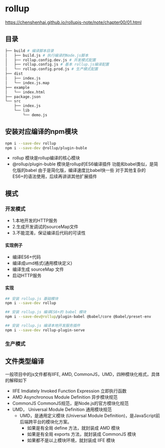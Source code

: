 # rollup
https://chenshenhai.github.io/rollupjs-note/note/chapter00/01.html

## 目录
```bash
├── build # 编译脚本目录
│   ├── build.js # 执行编译的Node.js脚本
│   ├── rollup.config.dev.js # 开发模式配置
│   ├── rollup.config.js # 基本 rollup.js编译配置
│   └── rollup.config.prod.js # 生产模式配置
├── dist
│   ├── index.js
│   └── index.js.map
├── example
│   └── index.html
├── package.json
└── src
    ├── index.js
    └── lib
        └── demo.js
```

## 安装对应编译的npm模块
```bash
npm i --save-dev rollup 
npm i --save-dev @rollup/plugin-buble
```
- rollup 模块是rollup编译的核心模块
- @rollup/plugin-buble 模块是rollup的ES6编译插件
功能和babel类似，是简化版的babel
由于是简化版，编译速度比babel快一些
对于其他复杂的ES6+的语法使用，后续再讲讲其他扩展插件


## 模式
### 开发模式
- 1.本地开发的HTTP服务
- 2.生成开发调试的sourceMap文件
- 3.不能混淆，保证编译后代码的可读性

#### 实现例子
- 编译ES6+代码
- 编译成umd格式(通用模块定义)
- 编译生成 sourceMap 文件
- 启动HTTP服务

#### 实现
```bash
## 安装 rollup.js 基础模块
npm i --save-dev rollup 

## 安装 rollup.js 编译ES6+的 babel 模块
npm i --save-dev@rollup/plugin-babel @babel/core @babel/preset-env 

## 安装 rollup.js 编译本地开发服务插件
npm i --save-dev rollup-plugin-serve
```



### 生产模式


## 文件类型编译
一般项目中的js文件都有IIFE, AMD, CommonJS，UMD，四种模块化格式，具体的解释如下
- IIFE Imdiately Invoked Function Expression 立即执行函数
- AMD Asynchronous Module Definition 异步模块规范
- CommonJS CommonJS规范，是Node.js的官方模块化规范
- UMD， Universal Module Definition 通用模块规范
    - UMD，是通用定义模块 (Universal Module Definition)，是JavaScript前后端跨平台的模块化方案。
        - 如果是有全局 define 方法，就封装成 AMD 模块
        - 如果是有全局 exports 方法，就封装成 CommonJS 模块
        - 如果都不是以上模块环境，就封装成 IIFE 模块

